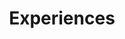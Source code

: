 ---
title: Experiences
description: The Experiences that I've made that teached me a lot
image:

# Badge style
style:
    background: "#2596be"
    color: "#fff"
---